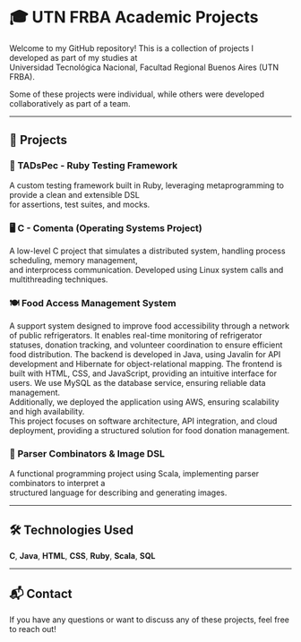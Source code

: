 # 🎓 UTN FRBA Academic Projects  

Welcome to my GitHub repository! This is a collection of projects I developed as part of my studies at  
Universidad Tecnológica Nacional, Facultad Regional Buenos Aires (UTN FRBA).  

Some of these projects were individual, while others were developed collaboratively as part of a team.  

---

## 📌 Projects  

### 🧪 TADsPec - Ruby Testing Framework
A custom testing framework built in Ruby, leveraging metaprogramming to provide a clean and extensible DSL  
for assertions, test suites, and mocks.  

### 🖥️ C - Comenta (Operating Systems Project)
A low-level C project that simulates a distributed system, handling process scheduling, memory management,  
and interprocess communication. Developed using Linux system calls and multithreading techniques.  

### 🍽️ Food Access Management System
A support system designed to improve food accessibility through a network of public refrigerators. It enables real-time monitoring of refrigerator statuses, donation tracking, and volunteer coordination to ensure efficient food distribution. The backend is developed in Java, using Javalin for API development and Hibernate for object-relational mapping. The frontend is built with HTML, CSS, and JavaScript, providing an intuitive interface for users. We use MySQL as the database service, ensuring reliable data management.  
Additionally, we deployed the application using AWS, ensuring scalability and high availability.  
This project focuses on software architecture, API integration, and cloud deployment, providing a structured solution for food donation management.

### 🎨 Parser Combinators & Image DSL
A functional programming project using Scala, implementing parser combinators to interpret a  
structured language for describing and generating images.  

---

## 🛠️ Technologies Used  
**C**, **Java**, **HTML**, **CSS**, **Ruby**, **Scala**, **SQL**  

---

## 📬 Contact  
If you have any questions or want to discuss any of these projects, feel free to reach out!  

